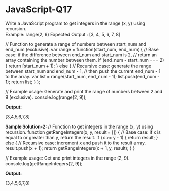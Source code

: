 # JavaScript-Q17
Write a JavaScript program to get integers in the range (x, y) using recursion.  
Example: range(2, 9) 
Expected Output : [3, 4, 5, 6, 7, 8]

// Function to generate a range of numbers between start_num and end_num (exclusive).
var range = function(start_num, end_num) 
{
  // Base case: if the difference between end_num and start_num is 2,
  // return an array containing the number between them.
  if (end_num - start_num === 2) 
  {
    return [start_num + 1];
  } 
  else 
  {
    // Recursive case: generate the range between start_num and end_num - 1,
    // then push the current end_num - 1 to the array.
    var list = range(start_num, end_num - 1);
    list.push(end_num - 1);
    return list;
  }
};

// Example usage: Generate and print the range of numbers between 2 and 9 (exclusive).
console.log(range(2, 9));


**Output:**

[3,4,5,6,7,8]

**Sample Solution-2:**
// Function to get integers in the range (x, y) using recursion.
function getRangeIntegers(x, y, result = []) {
  // Base case: if x is equal to or greater than y, return the result.
  if (x >= y - 1) {
    return result;
  } else {
    // Recursive case: increment x and push it to the result array.
    result.push(x + 1);
    return getRangeIntegers(x + 1, y, result);
  }
}

// Example usage: Get and print integers in the range (2, 9).
console.log(getRangeIntegers(2, 9));

**Output:**

[3,4,5,6,7,8]
